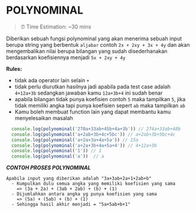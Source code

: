 # POLYNOMINAL #
> ⏰ Time Estimation: ~30 mins

Diberikan sebuah fungsi polynominal yang akan menerima sebuah input berupa string yang berbentuk `aljabar` contoh `2x + 2xy + 3x + 4y` dan akan mengembalikan nilai berupa bilangan yang sudah disederhanakan berdasarkan koefisiennya menjadi `5x + 2xy + 4y`

**Rules:**
  - tidak ada operator lain selain `+`
  - tidak perlu diurutkan hasilnya jadi apabila pada test case adalah `4+12a+3b` sedangkan jawaban kamu `12a+3b+4` ini sudah benar
  - apabila bilangan tidak punya koefisien contoh `5` maka tampilkan `5`, jika tidak memiliki angka tapi punya koefisien sepert `ab` maka tampilkan `ab`
  - Kamu boleh membuat function lain yang dapat membantu kamu menyelesaikan masalah

```javascript
  console.log(polynominal('270a+33ab+45b+4a+3b')) // 274a+33ab+48b
  console.log(polynominal('a+2ab+3b+4c+5bc')) // a+2ab+3b+5bc+4c
  console.log(polynominal('a+2a+3a+4a+5a')) // 15a
  console.log(polynominal('a+2a+3b+4a+5a+4')) // 4+12a+3b
  console.log(polynominal('1')) // 1
  console.log(polynominal('a'))  // a
```

***CONTOH PROSES POLYNOMINAL***
```
Apabila input yang diberikan adalah "3a+3ab+2a+1+2ab+b"
  - Kumpulkan dulu semua angka yang memiliki koefisien yang sama
    => (3a + 2a) + (3ab + 2ab) + (b) + (1)
  - Dijumlahkan antara angka yg punya koefisien yang sama
    => (5a) + (5ab) + (b) + (1)
  - Sehingga hasil akhir menjadi = "5a+5ab+b+1"
```
